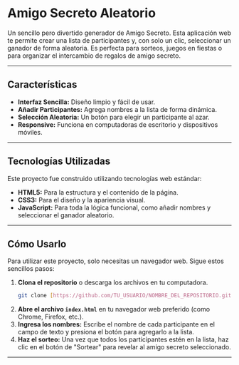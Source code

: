 # Amigo Secreto Aleatorio

Un sencillo pero divertido generador de Amigo Secreto. Esta aplicación web te permite crear una lista de participantes y, con solo un clic, seleccionar un ganador de forma aleatoria. Es perfecta para sorteos, juegos en fiestas o para organizar el intercambio de regalos de amigo secreto.

---

## Características

* **Interfaz Sencilla:** Diseño limpio y fácil de usar.
* **Añadir Participantes:** Agrega nombres a la lista de forma dinámica.
* **Selección Aleatoria:** Un botón para elegir un participante al azar.
* **Responsive:** Funciona en computadoras de escritorio y dispositivos móviles.

---

## Tecnologías Utilizadas

Este proyecto fue construido utilizando tecnologías web estándar:

* **HTML5:** Para la estructura y el contenido de la página.
* **CSS3:** Para el diseño y la apariencia visual.
* **JavaScript:** Para toda la lógica funcional, como añadir nombres y seleccionar el ganador aleatorio.

---

## Cómo Usarlo

Para utilizar este proyecto, solo necesitas un navegador web. Sigue estos sencillos pasos:

1.  **Clona el repositorio** o descarga los archivos en tu computadora.
    ```bash
    git clone [https://github.com/TU_USUARIO/NOMBRE_DEL_REPOSITORIO.git](https://github.com/TU_USUARIO/NOMBRE_DEL_REPOSITORIO.git)
    ```
2.  **Abre el archivo `index.html`** en tu navegador web preferido (como Chrome, Firefox, etc.).
3.  **Ingresa los nombres:** Escribe el nombre de cada participante en el campo de texto y presiona el botón para agregarlo a la lista.
4.  **Haz el sorteo:** Una vez que todos los participantes estén en la lista, haz clic en el botón de "Sortear" para revelar al amigo secreto seleccionado.

---

